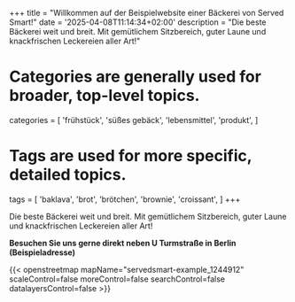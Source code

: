 +++
title = "Willkommen auf der Beispielwebsite einer Bäckerei von Served Smart!"
date = '2025-04-08T11:14:34+02:00'
description = "Die beste Bäckerei weit und breit. Mit gemütlichem Sitzbereich, guter Laune und knackfrischen Leckereien aller Art!"
# Categories are generally used for broader, top-level topics.
categories = [
 'frühstück',
 'süßes gebäck',
 'lebensmittel',
 'produkt',
]
# Tags are used for more specific, detailed topics.
tags = [
 'baklava',
 'brot',
 'brötchen',
 'brownie',
 'croissant',
]
+++

Die beste Bäckerei weit und breit. Mit gemütlichem Sitzbereich, guter Laune und knackfrischen Leckereien aller Art!

<b>Besuchen Sie uns gerne direkt neben U Turmstraße in Berlin<br>(Beispieladresse)</b>

{{< openstreetmap mapName="servedsmart-example_1244912" scaleControl=false moreControl=false searchControl=false datalayersControl=false >}}
